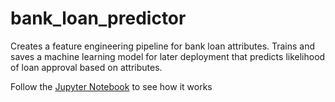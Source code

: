 # bank_loan_predictor
Creates a feature engineering pipeline for bank loan attributes. Trains and saves a machine learning model for later deployment that predicts likelihood of loan approval based on attributes.

Follow the [Jupyter Notebook](bank_loan_predictor.ipynb) to see how it works
